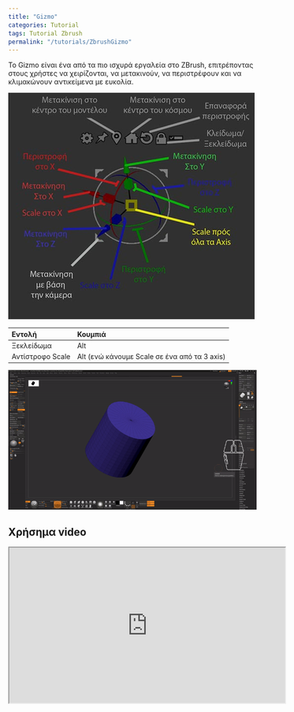 ```yaml
---
title: "Gizmo"
categories: Tutorial
tags: Tutorial Zbrush
permalink: "/tutorials/ZbrushGizmo"
---
```

Το Gizmo είναι ένα από τα πιο ισχυρά εργαλεία στο ZBrush, επιτρέποντας στους χρήστες να χειρίζονται, να μετακινούν, να περιστρέφουν και να κλιμακώνουν αντικείμενα με ευκολία.

<img src="/assets/images/Zbrush/Gizmo.jpg" alt="Alt text" width="500" />

| Εντολή    | Κουμπιά |
|:---------|:---|
| Ξεκλείδωμα    |  Alt |
| Αντίστροφο Scale  |  Alt (ενώ κάνουμε Scale σε ένα από τα 3 axis) |

<img src="/assets/images/Zbrush/GizmoShowcase.gif" alt="Alt text" width="800" />

<h2>Χρήσημα video</h2>

<iframe width="560" height="315" src="https://www.youtube.com/embed/KWKFsbFGfSI?si=A2lN2J94wpMsxmY8" frameborder="1" allowfullscreen></iframe>
